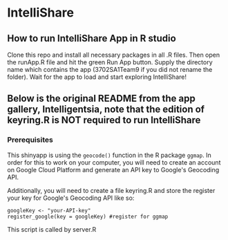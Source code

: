 # IntelliShare

## How to run IntelliShare App in R studio

Clone this repo and install all necessary packages in all .R files. Then open the runApp.R file and hit the green Run App button. Supply the directory name which contains the app (3702SA1Team9 if you did not rename the folder). Wait for the app to load and start exploring IntelliShare!

## Below is the original README from the app gallery, Intelligentsia, note that the edition of keyring.R is NOT required to run IntelliShare

### Prerequisites

This shinyapp is using the `geocode()` function in the R package `ggmap`. In order for this to work on your computer, you will need to create an account on Google Cloud Platform and generate an API key to Google's Geocoding API.

Additionally, you will need to create a file keyring.R and store the register your key for Google's Geocoding API like so:

```{r eval = FALSE}
googleKey <- "your-API-key"
register_google(key = googleKey) #register for ggmap
```

This script is called by server.R